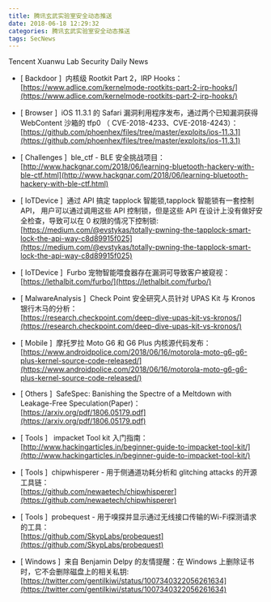 ```yaml
---
title: 腾讯玄武实验室安全动态推送
date: 2018-06-18 12:29:32
categories: 腾讯玄武实验室安全动态推送
tags: SecNews
---
```


Tencent Xuanwu Lab Security Daily News  
* [ Backdoor ]  内核级 Rootkit Part 2，IRP Hooks：   
[https://www.adlice.com/kernelmode-rootkits-part-2-irp-hooks/](https://www.adlice.com/kernelmode-rootkits-part-2-irp-hooks/)  

* [ Browser ]  iOS 11.3.1 的 Safari 漏洞利用程序发布，通过两个已知漏洞获得 WebContent 沙箱的 tfp0 （ CVE-2018-4233、CVE-2018-4243）：   
[https://github.com/phoenhex/files/tree/master/exploits/ios-11.3.1](https://github.com/phoenhex/files/tree/master/exploits/ios-11.3.1)  

* [ Challenges ]  ble_ctf - BLE 安全挑战项目：   
[http://www.hackgnar.com/2018/06/learning-bluetooth-hackery-with-ble-ctf.html](http://www.hackgnar.com/2018/06/learning-bluetooth-hackery-with-ble-ctf.html)  

* [ IoTDevice ]  通过 API 搞定 tapplock 智能锁,tapplock 智能锁有一套控制 API， 用户可以通过调用这些 API 控制锁，但是这些 API 在设计上没有做好安全检查，导致可以在 0 权限的情况下控制锁:   
[https://medium.com/@evstykas/totally-pwning-the-tapplock-smart-lock-the-api-way-c8d89915f025](https://medium.com/@evstykas/totally-pwning-the-tapplock-smart-lock-the-api-way-c8d89915f025)  

* [ IoTDevice ]  Furbo 宠物智能喂食器存在漏洞可导致客户被窥视：   
[https://lethalbit.com/furbo/](https://lethalbit.com/furbo/)  

* [ MalwareAnalysis ]  Check Point 安全研究人员针对 UPAS Kit 与  Kronos 银行木马的分析：   
[https://research.checkpoint.com/deep-dive-upas-kit-vs-kronos/](https://research.checkpoint.com/deep-dive-upas-kit-vs-kronos/)  

* [ Mobile ]  摩托罗拉 Moto G6 和 G6 Plus 内核源代码发布：   
[https://www.androidpolice.com/2018/06/16/motorola-moto-g6-g6-plus-kernel-source-code-released/](https://www.androidpolice.com/2018/06/16/motorola-moto-g6-g6-plus-kernel-source-code-released/)  

* [ Others ]  SafeSpec: Banishing the Spectre of a Meltdown with Leakage-Free Speculation(Paper)：   
[https://arxiv.org/pdf/1806.05179.pdf](https://arxiv.org/pdf/1806.05179.pdf)  

* [ Tools ]   impacket Tool kit 入门指南：   
[http://www.hackingarticles.in/beginner-guide-to-impacket-tool-kit/](http://www.hackingarticles.in/beginner-guide-to-impacket-tool-kit/)  

* [ Tools ]  chipwhisperer - 用于侧通道功耗分析和 glitching attacks 的开源工具链：   
[https://github.com/newaetech/chipwhisperer](https://github.com/newaetech/chipwhisperer)  

* [ Tools ]  probequest - 用于嗅探并显示通过无线接口传输的Wi-Fi探测请求的工具：   
[https://github.com/SkypLabs/probequest](https://github.com/SkypLabs/probequest)  

* [ Windows ]  来自 Benjamin Delpy 的友情提醒：在 Windows 上删除证书时，它不会删除磁盘上的相关私钥:   
[https://twitter.com/gentilkiwi/status/1007340322056261634](https://twitter.com/gentilkiwi/status/1007340322056261634)  

